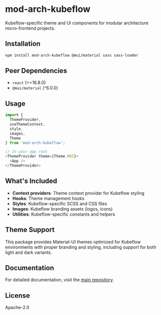 # mod-arch-kubeflow

Kubeflow-specific theme and UI components for modular architecture micro-frontend projects.

## Installation

```bash
npm install mod-arch-kubeflow @mui/material sass sass-loader
```

## Peer Dependencies

- `react` (>=16.8.0)
- `@mui/material` (^6.0.0)

## Usage

```typescript
import {
  ThemeProvider,
  useThemeContext,
  style,
  images,
  Theme
} from 'mod-arch-kubeflow';

// In your app root
<ThemeProvider theme={Theme.MUI}>
  <App />
</ThemeProvider>
```

## What's Included

- **Context providers**: Theme context provider for Kubeflow styling
- **Hooks**: Theme management hooks
- **Styles**: Kubeflow-specific SCSS and CSS files
- **Images**: Kubeflow branding assets (logos, icons)
- **Utilities**: Kubeflow-specific constants and helpers

## Theme Support

This package provides Material-UI themes optimized for Kubeflow environments with proper branding and styling, including support for both light and dark variants.

## Documentation

For detailed documentation, visit the [main repository](https://github.com/opendatahub-io/mod-arch-library).

## License

Apache-2.0

